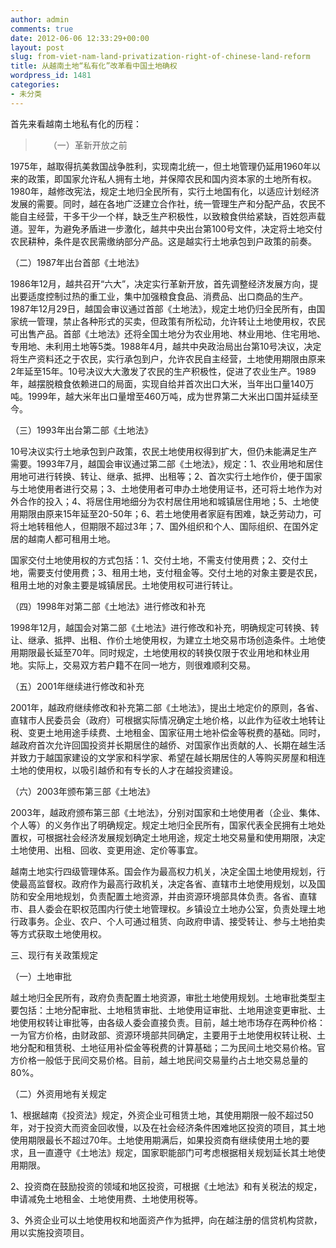```yaml
---
author: admin
comments: true
date: 2012-06-06 12:33:29+00:00
layout: post
slug: from-viet-nam-land-privatization-right-of-chinese-land-reform
title: 从越南土地“私有化”改革看中国土地确权
wordpress_id: 1481
categories:
- 未分类
---
```


首先来看越南土地私有化的历程：




> 　　（一）革新开放之前

1975年，越取得抗美救国战争胜利，实现南北统一，但土地管理仍延用1960年以来的政策，即国家允许私人拥有土地，并保障农民和国内资本家的土地所有权。1980年，越修改宪法，规定土地归全民所有，实行土地国有化，以适应计划经济发展的需要。同时，越在各地广泛建立合作社，统一管理生产和分配产品，农民不能自主经营，干多干少一个样，缺乏生产积极性，以致粮食供给紧缺，百姓怨声载道。翌年，为避免矛盾进一步激化，越共中央出台第100号文件，决定将土地交付农民耕种，条件是农民需缴纳部分产品。这是越实行土地承包到户政策的前奏。

（二）1987年出台首部《土地法》

1986年12月，越共召开“六大”，决定实行革新开放，首先调整经济发展方向，提出要适度控制过热的重工业，集中加强粮食食品、消费品、出口商品的生产。1987年12月29日，越国会审议通过首部《土地法》，规定土地仍归全民所有，由国家统一管理，禁止各种形式的买卖，但政策有所松动，允许转让土地使用权，农民可出售产品。首部《土地法》还将全国土地分为农业用地、林业用地、住宅用地、专用地、未利用土地等5类。1988年4月，越共中央政治局出台第10号决议，决定将生产资料还之于农民，实行承包到户，允许农民自主经营，土地使用期限由原来2年延至15年。10号决议大大激发了农民的生产积极性，促进了农业生产。1989年，越摆脱粮食依赖进口的局面，实现自给并首次出口大米，当年出口量140万吨。1999年，越大米年出口量增至460万吨，成为世界第二大米出口国并延续至今。

（三）1993年出台第二部《土地法》

10号决议实行土地承包到户政策，农民土地使用权得到扩大，但仍未能满足生产需要。1993年7月，越国会审议通过第二部《土地法》，规定：1、农业用地和居住用地可进行转换、转让、继承、抵押、出租等；2、首次实行土地作价，便于国家与土地使用者进行交易；3、土地使用者可申办土地使用证书，还可将土地作为对外合作的投入；4、将居住用地细分为农村居住用地和城镇居住用地；5、土地使用期限由原来15年延至20-50年；6、若土地使用者家庭有困难，缺乏劳动力，可将土地转租他人，但期限不超过3年；7、国外组织和个人、国际组织、在国外定居的越南人都可租用土地。

国家交付土地使用权的方式包括：1、交付土地，不需支付使用费；2、交付土地，需要支付使用费；3、租用土地，支付租金等。交付土地的对象主要是农民，租用土地的对象主要是城镇居民。土地使用权可进行转让。

（四）1998年对第二部《土地法》进行修改和补充

1998年12月，越国会对第二部《土地法》进行修改和补充，明确规定可转换、转让、继承、抵押、出租、作价土地使用权，为建立土地交易市场创造条件。土地使用期限最长延至70年。同时规定，土地使用权的转换仅限于农业用地和林业用地。实际上，交易双方若户籍不在同一地方，则很难顺利交易。

（五）2001年继续进行修改和补充

2001年，越政府继续修改和补充第二部《土地法》，提出土地定价的原则，各省、直辖市人民委员会（政府）可根据实际情况确定土地价格，以此作为征收土地转让税、变更土地用途手续费、土地租金、国家征用土地补偿金等税费的基础。同时，越政府首次允许回国投资并长期居住的越侨、对国家作出贡献的人、长期在越生活并致力于越国家建设的文学家和科学家、希望在越长期居住的人等购买房屋和相连土地的使用权，以吸引越侨和有专长的人才在越投资建设。

（六）2003年颁布第三部《土地法》

2003年，越政府颁布第三部《土地法》，分别对国家和土地使用者（企业、集体、个人等）的义务作出了明确规定。规定土地归全民所有，国家代表全民拥有土地处置权，可根据社会经济发展规划确定土地用途，规定土地交易量和使用期限，决定土地使用、出租、回收、变更用途、定价等事宜。

越南土地实行四级管理体系。国会作为最高权力机关，决定全国土地使用规划，行使最高监督权。政府作为最高行政机关，决定各省、直辖市土地使用规划，以及国防和安全用地规划，负责配置土地资源，并由资源环境部具体负责。各省、直辖市、县人委会在职权范围内行使土地管理权。乡镇设立土地办公室，负责处理土地行政事务。企业、农户、个人可通过租赁、向政府申请、接受转让、参与土地拍卖等方式获取土地使用权。



三、现行有关政策规定

（一）土地审批

越土地归全民所有，政府负责配置土地资源，审批土地使用规划。土地审批类型主要包括：土地分配审批、土地租赁审批、土地使用证审批、土地用途变更审批、土地使用权转让审批等，由各级人委会直接负责。目前，越土地市场存在两种价格：一为官方价格，由财政部、资源环境部共同确定，主要用于土地使用权转让税、土地分配和租赁税、土地征用补偿金等税费的计算基础；二为民间土地交易价格。官方价格一般低于民间交易价格。目前，越土地民间交易量约占土地交易总量的80%。

（二）外资用地有关规定

1、根据越南《投资法》规定，外资企业可租赁土地，其使用期限一般不超过50年，对于投资大而资金回收慢，以及在社会经济条件困难地区投资的项目，其土地使用期限最长不超过70年。土地使用期满后，如果投资商有继续使用土地的要求，且一直遵守《土地法》规定，国家职能部门可考虑根据相关规划延长其土地使用期限。

2、投资商在鼓励投资的领域和地区投资，可根据《土地法》和有关税法的规定，申请减免土地租金、土地使用费、土地使用税等。

3、外资企业可以土地使用权和地面资产作为抵押，向在越注册的信贷机构贷款，用以实施投资项目。
